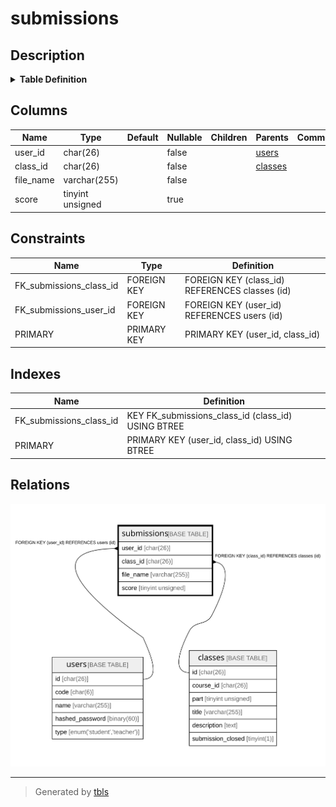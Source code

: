 # submissions

## Description

<details>
<summary><strong>Table Definition</strong></summary>

```sql
CREATE TABLE `submissions` (
  `user_id` char(26) COLLATE utf8mb4_bin NOT NULL,
  `class_id` char(26) COLLATE utf8mb4_bin NOT NULL,
  `file_name` varchar(255) COLLATE utf8mb4_bin NOT NULL,
  `score` tinyint unsigned DEFAULT NULL,
  PRIMARY KEY (`user_id`,`class_id`),
  KEY `FK_submissions_class_id` (`class_id`),
  CONSTRAINT `FK_submissions_class_id` FOREIGN KEY (`class_id`) REFERENCES `classes` (`id`),
  CONSTRAINT `FK_submissions_user_id` FOREIGN KEY (`user_id`) REFERENCES `users` (`id`)
) ENGINE=InnoDB DEFAULT CHARSET=utf8mb4 COLLATE=utf8mb4_bin
```

</details>

## Columns

| Name | Type | Default | Nullable | Children | Parents | Comment |
| ---- | ---- | ------- | -------- | -------- | ------- | ------- |
| user_id | char(26) |  | false |  | [users](users.md) |  |
| class_id | char(26) |  | false |  | [classes](classes.md) |  |
| file_name | varchar(255) |  | false |  |  |  |
| score | tinyint unsigned |  | true |  |  |  |

## Constraints

| Name | Type | Definition |
| ---- | ---- | ---------- |
| FK_submissions_class_id | FOREIGN KEY | FOREIGN KEY (class_id) REFERENCES classes (id) |
| FK_submissions_user_id | FOREIGN KEY | FOREIGN KEY (user_id) REFERENCES users (id) |
| PRIMARY | PRIMARY KEY | PRIMARY KEY (user_id, class_id) |

## Indexes

| Name | Definition |
| ---- | ---------- |
| FK_submissions_class_id | KEY FK_submissions_class_id (class_id) USING BTREE |
| PRIMARY | PRIMARY KEY (user_id, class_id) USING BTREE |

## Relations

![er](submissions.svg)

---

> Generated by [tbls](https://github.com/k1LoW/tbls)
